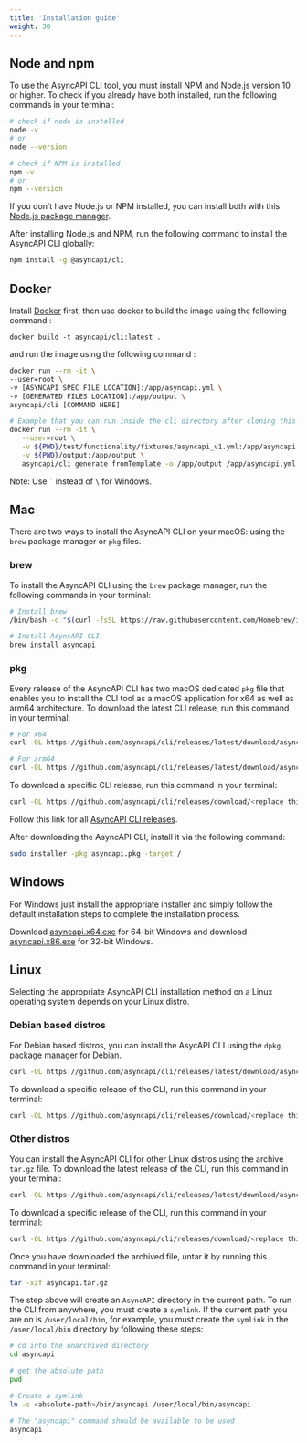 ```yaml
---
title: 'Installation guide'
weight: 30
---
```


## Node and npm

To use the AsyncAPI CLI tool, you must install NPM and Node.js version 10 or higher. To check if you already have both installed, run the following commands in your terminal:

```sh
# check if node is installed
node -v
# or
node --version

# check if NPM is installed
npm -v
# or
npm --version
```

If you don’t have Node.js or NPM installed, you can install both with this [Node.js package manager](https://nodejs.org/en/download/package-manager/).

After installing Node.js and NPM, run the following command to install the AsyncAPI CLI globally:
```sh
npm install -g @asyncapi/cli
```
## Docker

Install [Docker](https://docs.docker.com/get-docker/) first, then use docker to build the image using the following command :
``` 
docker build -t asyncapi/cli:latest . 
``` 
and run the image using the following command :

```bash
docker run --rm -it \
--user=root \
-v [ASYNCAPI SPEC FILE LOCATION]:/app/asyncapi.yml \
-v [GENERATED FILES LOCATION]:/app/output \
asyncapi/cli [COMMAND HERE]

# Example that you can run inside the cli directory after cloning this repository. First, you specify the mount in the location of your AsyncAPI specification file and then you mount it in the directory where the generation result should be saved.
docker run --rm -it \
   --user=root \
   -v ${PWD}/test/functionality/fixtures/asyncapi_v1.yml:/app/asyncapi.yml \
   -v ${PWD}/output:/app/output \
   asyncapi/cli generate fromTemplate -o /app/output /app/asyncapi.yml @asyncapi/html-template --force-write
```
Note: Use ``` ` ``` instead of `\` for Windows.


## Mac
There are two ways to install the AsyncAPI CLI on your macOS: using the `brew` package manager or `pkg` files.

### brew

To install the AsyncAPI CLI using the `brew` package manager, run the following commands in your terminal:
```sh
# Install brew
/bin/bash -c "$(curl -fsSL https://raw.githubusercontent.com/Homebrew/install/HEAD/install.sh)"

# Install AsyncAPI CLI
brew install asyncapi
```

### pkg

Every release of the AsyncAPI CLI has two macOS dedicated `pkg` file that enables you to install the CLI tool as a macOS application for x64 as well as arm64 architecture.
To download the latest CLI release, run this command in your terminal:
```sh
# For x64
curl -OL https://github.com/asyncapi/cli/releases/latest/download/asyncapi.x64.pkg

# For arm64
curl -OL https://github.com/asyncapi/cli/releases/latest/download/asyncapi.arm64.pkg
```

To download a specific CLI release, run this command in your terminal:
```sh
curl -OL https://github.com/asyncapi/cli/releases/download/<replace this with the specific CLI version e.g v0.13.0>/asyncapi.pkg
```

<Remember>
Follow this link for all <a href="https://github.com/asyncapi/cli/releases">AsyncAPI CLI releases</a>.
</Remember>

After downloading the AsyncAPI CLI, install it via the following command:

```sh
sudo installer -pkg asyncapi.pkg -target /
```

## Windows 
For Windows just install the appropriate installer and simply follow the default installation steps to complete the installation process.

Download [asyncapi.x64.exe](https://github.com/asyncapi/cli/releases/latest/download/asyncapi.x64.exe) for 64-bit Windows and download [asyncapi.x86.exe](https://github.com/asyncapi/cli/releases/latest/download/asyncapi.x86.exe) for 32-bit Windows.

## Linux
Selecting the appropriate AsyncAPI CLI installation method on a Linux operating system depends on your Linux distro.

### Debian based distros

For Debian based distros, you can install the AsycAPI CLI using the `dpkg` package manager for Debian.
```sh
curl -OL https://github.com/asyncapi/cli/releases/latest/download/asyncapi.deb
```

To download a specific release of the CLI, run this command in your terminal:
```sh
curl -OL https://github.com/asyncapi/cli/releases/download/<replace this with the specific CLI version e.g v0.13.0>/asyncapi.deb
```

### Other distros
You can install the AsyncAPI CLI for other Linux distros using the archive `tar.gz` file. To download the latest release of the CLI, run this command in your terminal:
```sh
curl -OL https://github.com/asyncapi/cli/releases/latest/download/asyncapi.tar.gz
```

To download a specific release of the CLI, run this command in your terminal:
```sh
curl -OL https://github.com/asyncapi/cli/releases/download/<replace this with the specific CLI version e.g v0.13.0>/asyncapi.tar.gz
```

Once you have downloaded the archived file, untar it by running this command in your terminal:
```sh
tar -xzf asyncapi.tar.gz
```

The step above will create an `AsyncAPI` directory in the current path. To run the CLI from anywhere, you must create a `symlink`. If the current path you are on is `/user/local/bin`, for example, you must create the `symlink` in the `/user/local/bin` directory by following these steps:
```sh
# cd into the unarchived directory
cd asyncapi

# get the absolute path
pwd

# Create a symlink
ln -s <absolute-path>/bin/asyncapi /user/local/bin/asyncapi

# The "asyncapi" command should be available to be used
asyncapi
```
